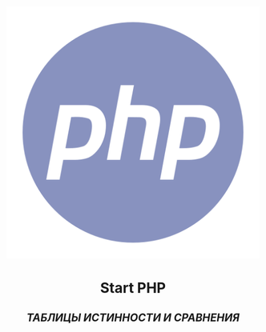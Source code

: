 <div align='center'>

![php](php.svg)
</div>

# <p align='center'>**Start PHP** </p>
## <p align='center'>*ТАБЛИЦЫ ИСТИННОСТИ И СРАВНЕНИЯ*</p>